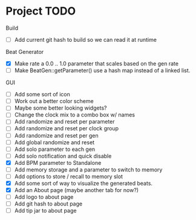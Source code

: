 # Project TODO

Build

- [ ] Add current git hash to build so we can read it at runtime

Beat Generator

- [x] Make rate a 0.0 .. 1.0 parameter that scales based on the gen rate
- [ ] Make BeatGen::getParameter() use a hash map instead of a linked list.

GUI

- [ ] Add some sort of icon
- [ ] Work out a better color scheme
- [ ] Maybe some better looking widgets?
- [ ] Change the clock mix to a combo box w/ names
- [ ] Add randomize and reset per parameter
- [ ] Add randomize and reset per clock group
- [ ] Add randomize and reset per gen
- [ ] Add global randomize and reset
- [ ] Add solo parameter to each gen
- [ ] Add solo notification and quick disable
- [x] Add BPM parameter to Standalone
- [ ] Add memory storage and a parameter to switch to memory
- [ ] Add options to store / recall to memory slot
- [x] Add some sort of way to visualize the generated beats.
- [x] Add an About page (maybe another tab for now?)
- [ ] Add logo to about page
- [ ] Add git hash to about page
- [ ] Add tip jar to about page